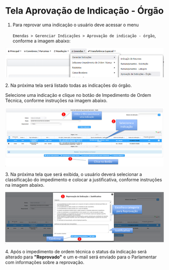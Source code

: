 # Tela Aprovação de Indicação - Órgão

1. Para reprovar uma indicação o usuário deve acessar o menu\
   \
   `Emendas > Gerenciar Indicações > Aprovação de indicação - órgão`, conforme a imagem abaixo:

![](<../../.gitbook/assets/image (120).png>)

2\.  Na próxima tela será listado todas as indicações do órgão.

Selecione uma indicação e clique no botão de Impedimento de Ordem Técnica, conforme instruções na imagem abaixo.

![](<../../.gitbook/assets/image (182) (1).png>)

3\. Na próxima tela que será exibida, o usuário deverá selecionar a classificação do impedimento e colocar a justificativa, conforme instruções na imagem abaixo.

![](<../../.gitbook/assets/image (181) (1).png>)

4\. Após o impedimento de ordem técnica o status da indicação será alterado para **"Reprovado"** e  um e-mail será enviado para o Parlamentar com informações sobre a reprovação.
